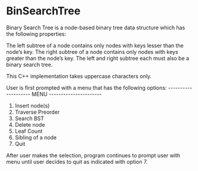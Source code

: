# BinSearchTree 
Binary Search Tree is a node-based binary tree data structure which has the following properties:

The left subtree of a node contains only nodes with keys lesser than the node’s key.
The right subtree of a node contains only nodes with keys greater than the node’s key.
The left and right subtree each must also be a binary search tree.

This C++ implementation takes uppercase characters only. 

User is first prompted with a menu that has the following options:
-------------------- MENU ----------------------
1. Insert node(s)
2. Traverse Preorder
3. Search BST
4. Delete node
5. Leaf Count
6. Sibling of a node
7. Quit

After user makes the selection, program continues to prompt user with menu until user decides to quit as indicated with option 7. 
